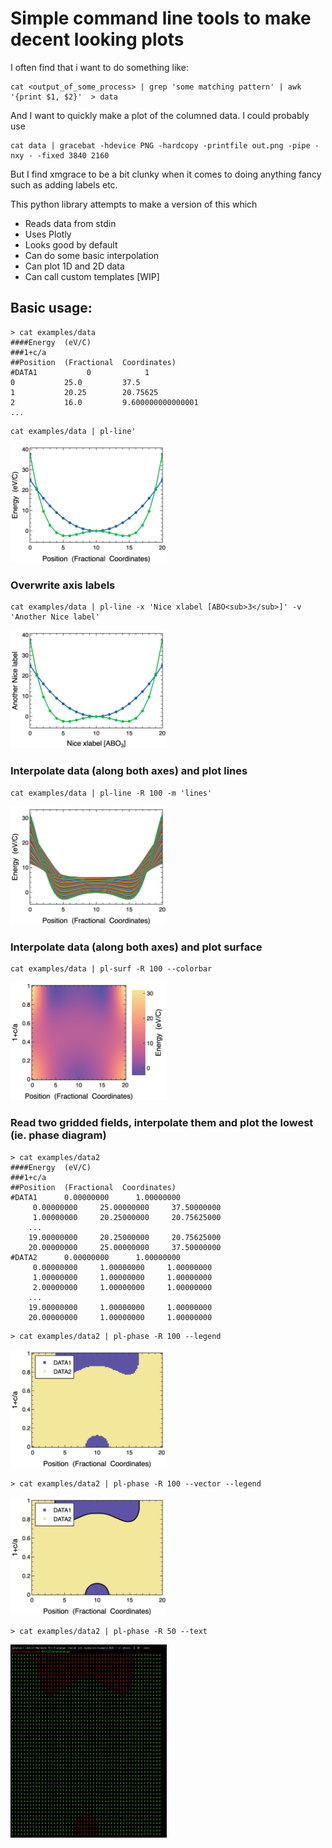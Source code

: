 # Simple command line tools to make decent looking plots

I often find that i want to do something like:

```
cat <output_of_some_process> | grep 'some matching pattern' | awk '{print $1, $2}'  > data
```

And I want to quickly make a plot of the columned data. I could probably use 

```
cat data | gracebat -hdevice PNG -hardcopy -printfile out.png -pipe -nxy - -fixed 3840 2160
```

But I find xmgrace to be a bit clunky when it comes to doing anything fancy such as adding labels etc.

This python library attempts to make a version of this which 
- Reads data from stdin
- Uses Plotly
- Looks good by default
- Can do some basic interpolation
- Can plot 1D and 2D data
- Can call custom templates [WIP]

## Basic usage:
```
> cat examples/data
####Energy  (eV/C)
###1+c/a 
##Position  (Fractional  Coordinates)
#DATA1           0            1
0           25.0         37.5
1           20.25        20.75625
2           16.0         9.600000000000001
...
```

```
cat examples/data | pl-line'
```

<img src='images/USAGE0.png' width='250'>

### Overwrite axis labels
```
cat examples/data | pl-line -x 'Nice xlabel [ABO<sub>3</sub>]' -v 'Another Nice label' 
```

<img src='images/USAGE1.png' width='250'>

### Interpolate data (along both axes) and plot lines
```
cat examples/data | pl-line -R 100 -m 'lines'
```

<img src='images/USAGE2.png' width='250'>

### Interpolate data (along both axes) and plot surface
```
cat examples/data | pl-surf -R 100 --colorbar
```

<img src='images/USAGE3.png' width='250'>

### Read two gridded fields, interpolate them and plot the lowest  (ie. phase diagram)
```
> cat examples/data2
####Energy  (eV/C)
###1+c/a
##Position  (Fractional  Coordinates)
#DATA1      0.00000000      1.00000000
     0.00000000     25.00000000     37.50000000
     1.00000000     20.25000000     20.75625000
    ...
    19.00000000     20.25000000     20.75625000
    20.00000000     25.00000000     37.50000000
#DATA2      0.00000000      1.00000000
     0.00000000     1.00000000     1.00000000
     1.00000000     1.00000000     1.00000000
     2.00000000     1.00000000     1.00000000
    ...
    19.00000000     1.00000000     1.00000000
    20.00000000     1.00000000     1.00000000
```

```
> cat examples/data2 | pl-phase -R 100 --legend
```

<img src='images/USAGE4.png' width='250'>

```
> cat examples/data2 | pl-phase -R 100 --vector --legend
```

<img src='images/USAGE5.png' width='250'>


```
> cat examples/data2 | pl-phase -R 50 --text
```

<img src='images/USAGE6.png' width='250'>
